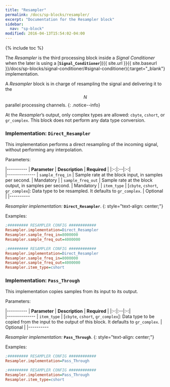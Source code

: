 ```yaml
---
title: "Resampler"
permalink: /docs/sp-blocks/resampler/
excerpt: "Documentation for the Resampler block"
sidebar:
  nav: "sp-block"
modified: 2016-04-13T15:54:02-04:00
---
```


{% include toc %}

The _Resampler_ is the third processing block inside a _Signal Conditioner_ when the later is using a [**`Signal_Conditioner`**]({{ site.url }}{{ site.baseurl }}/docs/sp-blocks/signal-conditioner/#signal-conditioner){:target="_blank"} implementation.

A _Resampler_ block is in charge of resampling the signal and delivering it to
the $$ N $$ parallel processing channels.
{: .notice--info}

At the _Resampler_’s output, only complex types are allowed: `cbyte`, `cshort`, or `gr_complex`. This block does not perform any data type conversion.

### Implementation: `Direct_Resampler`

This implementation performs a direct resampling of the incoming signal,
without performing any interpolation.

Parameters:

|----------
|  **Parameter**  |  **Description** | **Required** |
|:-:|:--|:-:|    
|--------------
| `sample_freq_in` |  Sample rate at the block input, in samples per second. | Mandatory |
| `sample_freq_out` |  Sample rate at the block output, in samples per second. | Mandatory |
| `item_type` |  [`cbyte`, `cshort`, `gr_complex`]: Data type to be resampled. It defaults to `gr_complex`. | Optional |
|----------

  _Resampler implementation:_ **`Direct_Resampler`**.
  {: style="text-align: center;"}


Examples:

```ini
;######### RESAMPLER CONFIG ############
Resampler.implementation=Direct_Resampler
Resampler.sample_freq_in=8000000
Resampler.sample_freq_out=4000000
```

```ini
;######### RESAMPLER CONFIG ############
Resampler.implementation=Direct_Resampler
Resampler.sample_freq_in=8000000
Resampler.sample_freq_out=4000000
Resampler.item_type=cshort
```

### Implementation: `Pass_Through`

This implementation copies samples from its input to its output.

Parameters:

|----------
|  **Parameter**  |  **Description** | **Required** |
|:-:|:--|:-:|    
|--------------
| `item_type` |  [`cbyte`, `cshort`, `gr_complex`]: Data type to be copied from the input to the output of this block. It defaults to `gr_complex`. | Optional |
|----------

  _Resampler implementation:_ **`Pass_Through`**.
  {: style="text-align: center;"}


Examples:

```ini
;######### RESAMPLER CONFIG ############
Resampler.implementation=Pass_Through
```

```ini
;######### RESAMPLER CONFIG ############
Resampler.implementation=Pass_Through
Resampler.item_type=cshort
```
